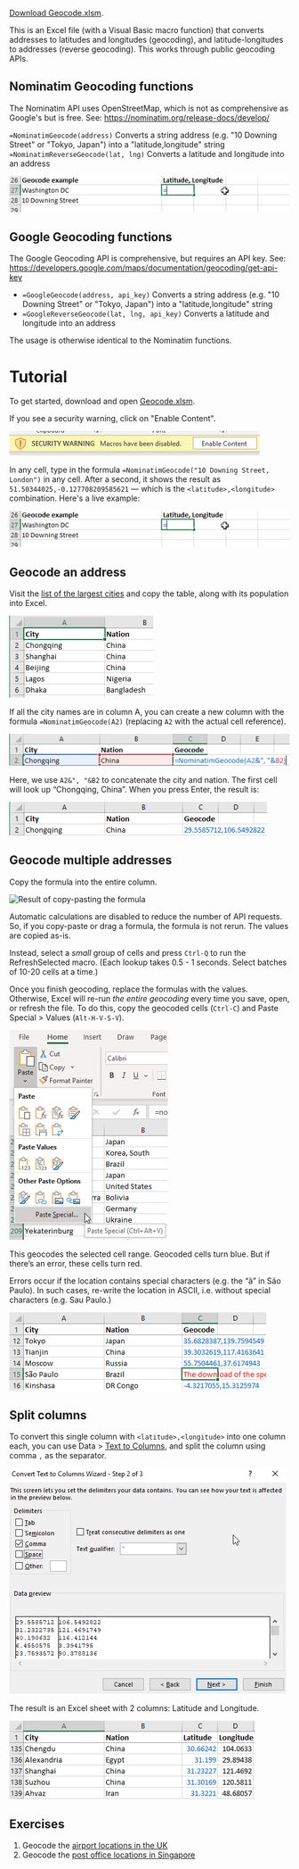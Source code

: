 [Download Geocode.xlsm](../../raw/master/Geocode.xlsm).

This is an Excel file (with a Visual Basic macro function) that converts addresses to latitudes and longitudes (geocoding), and latitude-longitudes to addresses (reverse geocoding). This works through public geocoding APIs.


## Nominatim Geocoding functions

The Nominatim API uses OpenStreetMap, which is not as comprehensive as Google's but is free. See:
<https://nominatim.org/release-docs/develop/>

`=NominatimGeocode(address)` Converts a string address (e.g. "10 Downing Street" or "Tokyo, Japan") into a "latitude,longitude" string
`=NominatimReverseGeocode(lat, lng)` Converts a latitude and longitude into an address

![NominatimGeocode usage](docs/usage.gif)


## Google Geocoding functions

The Google Geocoding API is comprehensive, but requires an API key. See:
<https://developers.google.com/maps/documentation/geocoding/get-api-key>

- `=GoogleGeocode(address, api_key)` Converts a string address (e.g. "10 Downing Street" or "Tokyo, Japan") into a "latitude,longitude" string
- `=GoogleReverseGeocode(lat, lng, api_key)` Converts a latitude and longitude into an address

The usage is otherwise identical to the Nominatim functions.


# Tutorial

To get started, download and open [Geocode.xlsm](https://github.com/gramener/geocode-excel/raw/master/Geocode.xlsm).

If you see a security warning, click on "Enable Content".

![Excel security warning](docs/excel-security-warning.png)

In any cell, type in the formula `=NominatimGeocode("10 Downing Street, London")` in any cell. After a second, it shows the result as `51.50344025,-0.127708209585621` — which is the `<latitude>,<longitude>` combination. Here's a live example:

![Example of geocoding](docs/usage.gif)


## Geocode an address

Visit the [list of the largest cities](https://en.wikipedia.org/wiki/List_of_largest_cities) and copy the table, along with its population into Excel.

![Addresses](docs/addresses.png)

If all the city names are in column A, you can create a new column with the formula `=NominatimGeocode(A2)` (replacing `A2` with the actual cell reference).

![Geocoding formula](docs/geocode-formula.png)

Here, we use `A2&", "&B2` to concatenate the city and nation. The first cell will look up “Chongqing, China”. When you press Enter, the result is:

![Geocoding result](docs/geocode-result.png)



## Geocode multiple addresses

Copy the formula into the entire column.

![Result of copy-pasting the formula](copy-paste-geocode.png)

Automatic calculations are disabled to reduce the number of API requests. So, if you copy-paste or drag a formula, the formula is not rerun. The values are copied as-is.

Instead, select a *small* group of cells and press `Ctrl-Q` to run the RefreshSelected macro. (Each lookup takes 0.5 - 1 seconds. Select batches of 10-20 cells at a time.)

Once you finish geocoding, replace the formulas with the values. Otherwise, Excel will re-run *the entire geocoding* every time you save, open, or refresh the file. To do this, copy the geocoded cells (`Ctrl-C`) and Paste Special > Values (`Alt-H-V-S-V`).

![Excel Paste Special menu](docs/excel-paste-special.png)

This geocodes the selected cell range. Geocoded cells turn blue. But if there’s an error, these cells turn red.

Errors occur if the location contains special characters (e.g. the “ã” in São Paulo). In such cases, re-write the location in ASCII, i.e. without special characters (e.g. Sau Paulo.)

![Geocoding error example](docs/geocode-error.png)


## Split columns

To convert this single column with `<latitude>,<longitude>` into one column each, you can use Data > [Text to Columns](https://support.office.com/en-us/article/Split-text-into-different-columns-with-the-Convert-Text-to-Columns-Wizard-30B14928-5550-41F5-97CA-7A3E9C363ED7), and split the column using comma `,` as the separator.

![Excel Text to Columns menu](docs/excel-text-to-columns.png)

The result is an Excel sheet with 2 columns: Latitude and Longitude.

![Geocoded latitude-longitude columns](docs/geocode-lat-long.png)


## Exercises

1. Geocode the [airport locations in the UK](https://en.wikipedia.org/wiki/List_of_airports_in_the_United_Kingdom_and_the_British_Crown_Dependencies)
2. Geocode the [post office locations in Singapore](https://www.singpost.com/list-of-post-offices)
